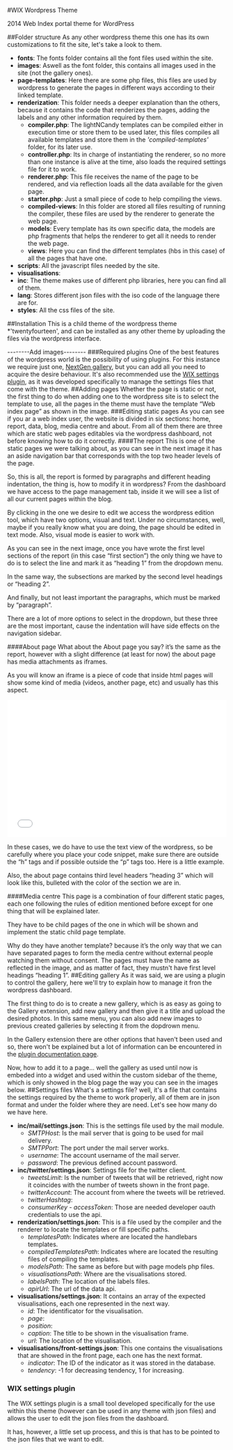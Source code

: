 #WIX Wordpress Theme

2014 Web Index portal theme for WordPress

##Folder structure
As any other wordpress theme this one has its own customizations to fit the site, let's take a look to them.
 - **fonts**: The fonts folder contains all the font files used within the site.
 - **images**: Aswell as the font folder, this contains all images used in the site (not the gallery ones).
 - **page-templates**: Here there are some php files, this files are used by wordpress to generate the pages in different ways according to their linked template.
 - **renderization**: This folder needs a deeper explanation than the others, because it contains the code that renderizes the pages, adding the labels and any other information required by them.
   - **compiler.php**: The lightNCandy templates can be compiled either in execution time or store them to be used later, this files compiles all available templates and store them in the *'compiled-templates'* folder, for its later use.
   - **controller.php**: Its in charge of instantiating the renderer, so no more than one instance is alive at the time, also loads the required settings file for it to work.
   - **renderer.php**: This file receives the name of the page to be rendered, and via reflection loads all the data available for the given page.
   - **starter.php**: Just a small piece of code to help compiling the views.
   - **compiled-views**: In this folder are stored all files resulting of running the compiler, these files are used by the renderer to generate the web page.
   - **models**: Every template has its own specific data, the models are php fragments that helps the renderer to get all it needs to render the web page.
   - **views**: Here you can find the different templates (hbs in this case) of all the pages that have one.
 - **scripts**: All the javascript files needed by the site.
 - **visualisations**:
 - **inc**: The theme makes use of different php libraries, here you can find all of them.
 - **lang**: Stores different json files with the iso code of the language there are for.
 - **styles**: All the css files of the site.

##Installation
This is a child theme of the wordpress theme *'twentyfourteen', and can be installed as any other theme by uploading the files via the wordpress interface.

--------Add images--------
###Required plugins
One of the best features of the wordpress world is the possibility of using plugins. For this instance we require just one, [NextGen gallery](https://wordpress.org/plugins/nextgen-gallery/), but you can add all you need to acquire the desire behaviour. It's also recommended use the [WIX settings plugin](https://github.com/weso/wixSettings_Plugin), as it was developed specifically to manage the settings files that come with the theme.
##Adding pages
Whether the page is static or not, the first thing to do when adding one to the wordpress site is to select the template to use, all the pages in the theme must have the template “Web index page” as shown in the image.
###Editing static pages
As you can see if you ar a web index user, the website is divided in six sections: home, report, data, blog, media centre and about. From all of them there are three which are static web pages editables via the wordpress dashboard, not before knowing how to do it correctly.
####The report
This is one of the static pages we were talking about, as you can see in the next image it has an aside navigation bar that corresponds with the top two header levels of the page.

So, this is all, the report is formed by paragraphs and different heading indentation, the thing is, how to modify it in wordpress? From the dashboard we have access to the page management tab, inside it we will see a list of all our current pages within the blog.

By clicking in the one we desire to edit we access the wordpress edition tool, which have two options, visual and text. Under no circumstances, well, maybe if you really know what you are doing, the page should be edited in text mode. Also, visual mode is easier to work with.

As you can see in the next image, once you have wrote the first level sections of the report (in this case “first section”) the only thing we have to do is to select the line and mark it as “heading 1” from the dropdown menu.


In the same way, the subsections are marked by the second level headings or “heading 2”.


And finally, but not least important the paragraphs, which must be marked by “paragraph”.

There are a lot of more options to select in the dropdown, but these three are the most important, cause the indentation will have side effects on the navigation sidebar.

####About page
What about the About page you say? it’s the same as the report, however with a slight difference (at least for now) the about page has media attachments as iframes.

As you will know an iframe is a piece of code that inside html pages will show some kind of media (videos, another page, etc) and usually has this aspect.

<iframe src="//www.youtube.com/embed/TxkJp2qrjuQ" width="100%" height="315" frameborder="0" allowfullscreen="allowfullscreen"></iframe>

In these cases, we do have to use the text view of the wordpress, so be carefully where you place your code snippet, make sure there are outside the “h” tags and if possible outside the “p” tags too. Here is a little example.

Also, the about page contains third level headers “heading 3” which will look like this, bulleted with the color of the section we are in.

####Media centre
This page is a combination of four different static pages, each one following the rules of edition mentioned before except for one thing that will be explained later.

They have to be child pages of the one in which will be shown and implement the static child page template.

Why do they have another template? because it’s the only way that we can have separated pages to form the media centre without external people watching them without consent. The pages must have the name as reflected in the image, and as matter of fact, they mustn't have first level headings “heading 1”.
##Editing gallery
As it was said, we are using a plugin to control the gallery, here we'll try to explain how to manage it fron the wordpress dashboard.

The first thing to do is to create a new gallery, which is as easy as going to the Gallery extension, add new gallery and then give it a title and upload the desired photos. In this same menu, you can also add new images to previous created galleries by selecting it from the dopdrown menu.

In the Gallery extension there are other options that haven't been used and so, there won't be explained but a lot of information can be encountered in the [plugin documentation page](http://www.nextgen-gallery.com/).

Now, how to add it to a page... well the gallery as used until now is embeded into a widget and used within the custom sidebar of the theme, which is only showed in the blog page the way you can see in the images below.
##Settings files
What's a settings file? well, it's a file that contains the settings required by the theme to work properly, all of them are in json format and under the folder where they are need. Let's see how many do we have here.
 - **inc/mail/settings.json**: This is the settings file used by the mail module.
   - *SMTPHost*: Is the mail server that is going to be used for mail delivery.
   - *SMTPPort*: The port under the mail server works.
   - *username*: The account username of the mail server.
   - *password*: The previous defined account password.
 - **inc/twitter/settings.json**: Settings file for the twitter client.
   - *tweetsLimit*: Is the number of tweets that will be retrieved, right now it coincides with the number of tweets shown in the front page.
   - *twitterAccount*: The account from where the tweets will be retrieved.
   - *twitterHashtag*: 
   - *consumerKey - accessToken*: Those are needed developer oauth credentials to use the api.
 - **renderization/settings.json**: This is a file used by the compiler and the renderer to locate the templates or fill specific paths.
   - *templatesPath*: Indicates where are located the handlebars templates.
   - *compiledTemplatesPath*: Indicates where are located the resulting files of compiling the templates.
   - *modelsPath*: The same as before but with page models php files.
   - *visualisationsPath*: Where are the visualisations stored.
   - *labelsPath*: The location of the labels files.
   - *apirUrl*: The url of the data api.
 - **visualisations/settings.json**: It contains an array of the expected visualisations, each one represented in the next way.
   - *id*: The identificator for the visualisation.
   - *page*:
   - *position*:
   - *caption*: The title to be shown in the visualisation frame.
   - *url*: The location of the visualisation.
 - **visualisations/front-settings.json**: This one contains the visualisations that are showed in the front page, each one has the next format.
   - *indicator*: The ID of the indicator as it was stored in the database.
   - *tendency*: -1 for decreasing tendency, 1 for increasing.

### WIX settings plugin
The WIX settings plugin is a small tool developed specifically for the use within this theme (however can be used in any theme with json files) and allows the user to edit the json files from the dashboard.

It has, however, a little set up process, and this is that has to be pointed to the json files that we want to edit.
